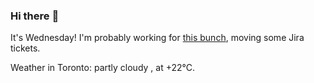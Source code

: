 ### Hi there :wave:

It's Wednesday! I'm probably working for [this bunch](https://github.com/kohofinancial), moving some Jira tickets.

Weather in Toronto: partly cloudy , at +22°C.

